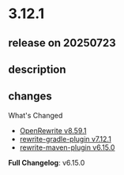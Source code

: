# 3.12.1

## release on 20250723
## description
## changes
What's Changed

* <a href="https://github.com/openrewrite/rewrite/releases/tag/v8.59.1">OpenRewrite v8.59.1</a>
* <a href="https://github.com/openrewrite/rewrite-gradle-plugin/releases/tag/v7.12.1">rewrite-gradle-plugin v7.12.1</a>
* <a href="https://github.com/openrewrite/rewrite-maven-plugin/releases/tag/v6.15.0">rewrite-maven-plugin v6.15.0</a>

<strong>Full Changelog</strong>: v6.15.0

